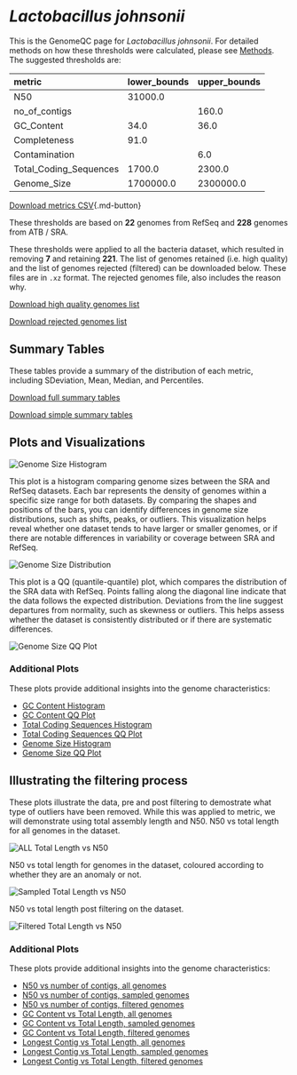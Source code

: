 # *Lactobacillus johnsonii*

This is the GenomeQC page for *Lactobacillus johnsonii*. For detailed methods on how these thresholds were calculated, please see [Methods](../../methods.md).
The suggested thresholds are: 

| metric                 | lower_bounds   | upper_bounds   |
|:-----------------------|:---------------|:---------------|
| N50                    | 31000.0        |                |
| no_of_contigs          |                | 160.0          |
| GC_Content             | 34.0           | 36.0           |
| Completeness           | 91.0           |                |
| Contamination          |                | 6.0            |
| Total_Coding_Sequences | 1700.0         | 2300.0         |
| Genome_Size            | 1700000.0      | 2300000.0      |

[Download metrics CSV](Lactobacillus_johnsonii_metrics.csv){.md-button}


These thresholds are based on **22** genomes from RefSeq and **228** genomes from ATB / SRA.

These thresholds were applied to all the bacteria dataset, which resulted in removing **7** and retaining **221**.
The list of genomes retained (i.e. high quality) and the list of genomes rejected (filtered) can be downloaded below. These files are in `.xz` format. The rejected genomes file, also includes the reason why.

[Download high quality genomes list](Lactobacillus_johnsonii_high_quality_genomes.csv.xz)


[Download rejected genomes list](Lactobacillus_johnsonii_filtered_out_genomes.csv.xz)



## Summary Tables
These tables provide a summary of the distribution of each metric, including SDeviation, Mean, Median, and Percentiles.

[Download full summary tables](summary.csv)

[Download simple summary tables](selected_summary.csv)

## Plots and Visualizations

![Genome Size Histogram](Genome_Size_refseq_histogram_kde.png)

This plot is a histogram comparing genome sizes between the SRA and RefSeq datasets. Each bar represents the density of genomes within a specific size range for both datasets. By comparing the shapes and positions of the bars, you can identify differences in genome size distributions, such as shifts, peaks, or outliers. This visualization helps reveal whether one dataset tends to have larger or smaller genomes, or if there are notable differences in variability or coverage between SRA and RefSeq.

![Genome Size Distribution](Genome_Size_refseq_histogram_kde.png)

This plot is a QQ (quantile-quantile) plot, which compares the distribution of the SRA data with RefSeq. Points falling along the diagonal line indicate that the data follows the expected distribution. Deviations from the line suggest departures from normality, such as skewness or outliers. This helps assess whether the dataset is consistently distributed or if there are systematic differences.

![Genome Size QQ Plot](Genome_Size_refseq_qqplot.png)

### Additional Plots

These plots provide additional insights into the genome characteristics:

- [GC Content Histogram](GC_Content_refseq_histogram_kde.png)
- [GC Content QQ Plot](GC_Content_refseq_qqplot.png)
- [Total Coding Sequences Histogram](Total_Coding_Sequences_refseq_histogram_kde.png)
- [Total Coding Sequences QQ Plot](Total_Coding_Sequences_refseq_qqplot.png)
- [Genome Size Histogram](Genome_Size_refseq_histogram_kde.png)
- [Genome Size QQ Plot](Genome_Size_refseq_qqplot.png)
## Illustrating the filtering process
These plots illustrate the data, pre and post filtering to demostrate what type of outliers have been removed. While this was applied to metric, we will demonstrate using total assembly length and N50.
N50 vs total length for all genomes in the dataset.

![ALL Total Length vs N50](Lactobacillus_johnsonii_all_total_length_N50.png)

N50 vs total length for genomes in the dataset, coloured according to whether they are an anomaly or not.

![Sampled Total Length vs N50](Lactobacillus_johnsonii_sample_total_length_N50.png)

N50 vs total length post filtering on the dataset.

![Filtered Total Length vs N50](Lactobacillus_johnsonii_filt_total_length_N50.png)

### Additional Plots

These plots provide additional insights into the genome characteristics:

- [N50 vs number of contigs, all genomes](Lactobacillus_johnsonii_all_N50_number.png)
- [N50 vs number of contigs, sampled genomes](Lactobacillus_johnsonii_sample_N50_number.png)
- [N50 vs number of contigs, filtered genomes](Lactobacillus_johnsonii_filt_N50_number.png)
- [GC Content vs Total Length, all genomes](Lactobacillus_johnsonii_all_total_length_GC_Content.png)
- [GC Content vs Total Length, sampled genomes](Lactobacillus_johnsonii_sample_total_length_GC_Content.png)
- [GC Content vs Total Length, filtered genomes](Lactobacillus_johnsonii_filt_total_length_GC_Content.png)
- [Longest Contig vs Total Length, all genomes](Lactobacillus_johnsonii_all_total_length_longest.png)
- [Longest Contig vs Total Length, sampled genomes](Lactobacillus_johnsonii_sample_total_length_longest.png)
- [Longest Contig vs Total Length, filtered genomes](Lactobacillus_johnsonii_filt_total_length_longest.png)
